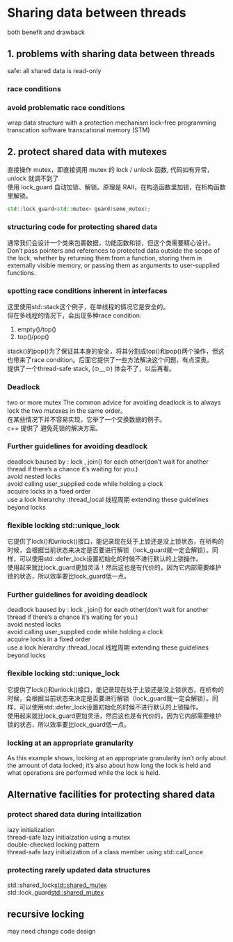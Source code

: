 # Sharing data between threads
both benefit and drawback  
## 1. problems with sharing data between threads  
safe: all shared data is read-only  
### race conditions  
### avoid problematic race conditions  
wrap data structure with a protection mechanism 
lock-free programming  
transcation  software transcational memory (STM)
## 2. protect shared data with mutexes  
直接操作 mutex，即直接调用 mutex 的 lock / unlock 函数, 代码如有异常，unlock 就调不到了  
使用 lock_guard 自动加锁、解锁。原理是 RAII，在构造函数里加锁，在析构函数里解锁。

```c++
std::lock_guard<std::mutex> guard(some_mutex);
```
### structuring code for protecting shared data
通常我们会设计一个类来包裹数据，功能函数和锁，但这个类需要精心设计。
Don’t pass pointers and references to protected data outside the scope of the lock, whether by
returning them from a function, storing them in externally visible memory, or passing them as
arguments to user-supplied functions.
### spotting race conditions inherent in interfaces
这里使用std::stack这个例子，在单线程的情况它是安全的。  
但在多线程的情况下，会出现多种race condition:  
1. empty()/top()  
2. top()/pop()  

stack()的pop()为了保证其本身的安全，将其分割成top()和pop()两个操作，但这也带来了race condition。后面它提供了一些方法解决这个问题，有点深奥。  
提供了一个thread-safe stack, (⊙﹏⊙) 体会不了，以后再看。

### Deadlock
two or more mutex
The common advice for avoiding deadlock is to always lock the two mutexes in the same order。  
在某些情况下并不容易实现，它举了一个交换数据的例子。  
c++ 提供了 避免死锁的解决方案。  
### Further guidelines for avoiding deadlock  
deadlock baused by : lock , join() for each other(don’t
wait for another thread if there’s a chance it’s waiting for you.)  
avoid nested locks  
avoid calling user_supplied code while holding  a clock  
acquire locks in a fixed order  
use a lock hierarchy :thread_local 线程周期
extending these guidelines beyond locks
###  flexible locking std::unique_lock  
它提供了lock()和unlock()接口，能记录现在处于上锁还是没上锁状态，在析构的时候，会根据当前状态来决定是否要进行解锁（lock_guard就一定会解锁）。同样，可以使用std::defer_lock设置初始化的时候不进行默认的上锁操作。  
使用起来就比lock_guard更加灵活！然后这也是有代价的，因为它内部需要维护锁的状态，所以效率要比lock_guard低一点。  
### Further guidelines for avoiding deadlock  
deadlock baused by : lock , join() for each other(don’t
wait for another thread if there’s a chance it’s waiting for you.)  
avoid nested locks  
avoid calling user_supplied code while holding  a clock  
acquire locks in a fixed order  
use a lock hierarchy :thread_local 线程周期
extending these guidelines beyond locks
###  flexible locking std::unique_lock  
它提供了lock()和unlock()接口，能记录现在处于上锁还是没上锁状态，在析构的时候，会根据当前状态来决定是否要进行解锁（lock_guard就一定会解锁）。同样，可以使用std::defer_lock设置初始化的时候不进行默认的上锁操作。  
使用起来就比lock_guard更加灵活，然后这也是有代价的，因为它内部需要维护锁的状态，所以效率要比lock_guard低一点。  
### locking at an appropriate granularity    
As this example shows, locking at an appropriate granularity isn’t only about the
amount of data locked; it’s also about how long the lock is held and what operations
are performed while the lock is held.  
## Alternative facilities for protecting shared data
### protect shared data during intailization
lazy initialization  
thread-safe lazy initialzation using a mutex  
double-checked locking pattern  
thread-safe lazy initialization of a class member using std::call_once
### protecting rarely updated data structures  
std::shared_lock<std::shared_mutex>  
std::lock_guard<std::shared_mutex>  
## recursive locking  
may need change code design  




